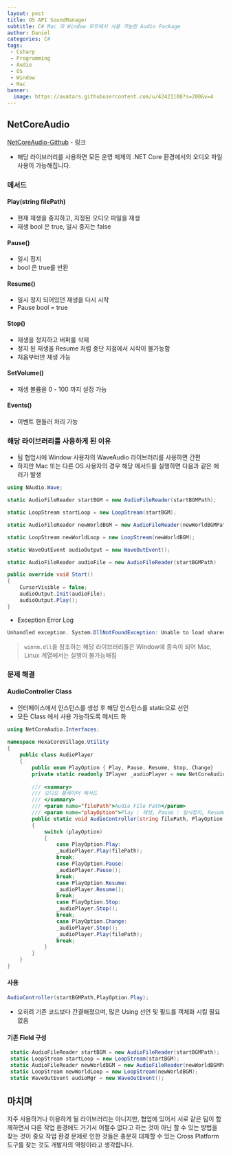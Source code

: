 ```yaml
---
layout: post
title: OS API SoundManager
subtitle: C# Mac 과 Window 모두에서 사용 가능한 Audio Package
author: Daniel
categories: C#
tags: 
 - Csharp
 - Programming
 - Audio
 - OS
 - Window
 - Mac
banner:
  image: https://avatars.githubusercontent.com/u/42421108?s=200&v=4
---
```


NetCoreAudio
--

[NetCoreAudio-Github](https://github.com/mobiletechtracker/NetCoreAudio) - 링크 

- 해당 라이브러리를 사용하면 모든 운영 체제의 .NET Core 환경에서의 오디오 파일 사용이 가능해집니다.

### 메서드

#### Play(string filePath)
- 현재 재생을 중지하고, 지정된 오디오 파일을 재생
- 재생 bool 은 true, 일시 중지는 false

#### Pause()
- 일시 정지
- bool 은 true를 반환

#### Resume()
- 일시 정지 되어있던 재생을 다시 시작
- Pause bool  = true
#### Stop()
- 재생을 정지하고 버퍼를 삭제
- 정지 된 재생을 Resume 처럼 중단 지점에서 시작이 불가능함
- 처음부터만 재생 가능

#### SetVolume()
- 재생 볼륨을 0 - 100 까지 설정 가능

#### Events()
- 이벤트 핸들러 처리 가능


### 해당 라이브러리를 사용하게 된 이유

- 팀 협업시에 Window 사용자의 WaveAudio 라이브러리를 사용하면 간편
- 하지만 Mac 또는 다른 OS 사용자의 경우 해당 메서드를 실행하면 다음과 같은 에러가 발생

```csharp
using NAudio.Wave;

static AudioFileReader startBGM = new AudioFileReader(startBGMPath); 

static LoopStream startLoop = new LoopStream(startBGM); 

static AudioFileReader newWorldBGM = new AudioFileReader(newWorldBGMPath); 

static LoopStream newWorldLoop = new LoopStream(newWorldBGM); 

static WaveOutEvent audioOutput = new WaveOutEvent(); 

static AudioFileReader audioFile = new AudioFileReader(startBGMPath)

public override void Start() 
{ 
	CursorVisible = false; 
	audioOutput.Init(audioFile); 
	audioOutput.Play(); 
}
```

- Exception Error Log

```csharp
Unhandled exception. System.DllNotFoundException: Unable to load shared library 'winmm.dll' or one of its dependencies. In order to help diagnose loading problems, consider setting the DYLD_PRINT_LIBRARIES environment variable: dlopen(/usr/local/share/dotnet/shared/Microsoft.NETCore.App/7.0.5/winmm.dll.dylib, 0x0001): tried: '/usr/local/share/dotnet/shared/Microsoft.NETCore. App/7.0.5/winmm.dll.dylib' (no such file), '/System/Volumes/Preboot/Cryptexes/OS/usr/local/share/dotnet/shared/Microsoft.NETCore.App/7.0.5/ winmm.dll.dylib' (no such file), '/usr/local/share/dotnet/shared/Microsoft.NETCore.App/7.0.5/winmm.dll.dylib' (no such file) dlopen(/Users/daniel/Documents/GitHub/HexCore/TeamDungeon/HexaCoreVillage/bin/Debug/net7.0/winmm.dll.dylib, 0x0001): tried: '/Users/daniel/Documents/GitHub/HexCore/TeamDungeon/ HexaCoreVillage/bin/Debug/net7.0/winmm.dll.dylib' (no such file), '/System/Volumes/Preboot/Cryptexes/OS/Users/daniel/Documents/GitHub/HexCore/TeamDungeon/HexaCoreVillage/bin/ Debug/net7.0/winmm.dll.dylib' (no such file),
```

> `winnm.dll`을 참조하는 해당 라이브러리들은 Window에 종속이 되어 Mac, Linux 계열에서는 실행이 불가능해짐


### 문제 해결

#### AudioController Class

- 인터페이스에서 인스턴스를 생성 후 해당 인스턴스를 static으로 선언
- 모든 Class 에서 사용 가능하도록 메서드 화

```csharp
using NetCoreAudio.Interfaces;  
  
namespace HexaCoreVillage.Utility  
{  
	public class AudioPlayer  
	{  
		public enum PlayOption { Play, Pause, Resume, Stop, Change}  
		private static readonly IPlayer _audioPlayer = new NetCoreAudio.Player();  
		  
		/// <summary>  
		/// 오디오 플레이어 메서드  
		/// </summary>  
		/// <param name="filePath">Audio File Path</param>  
		/// <param name="playOption">Play : 재생, Pause : 일시정지, Resume : 재실행, Stop : 중지, Change : 파일 바꾸기</param>  
		public static void AudioController(string filePath, PlayOption playOption)  
		{  
			switch (playOption)  
			{  
				case PlayOption.Play:  
				_audioPlayer.Play(filePath);  
				break;  
				case PlayOption.Pause:  
				_audioPlayer.Pause();  
				break;  
				case PlayOption.Resume:  
				_audioPlayer.Resume();  
				break;  
				case PlayOption.Stop:  
				_audioPlayer.Stop();  
				break;  
				case PlayOption.Change:  
				_audioPlayer.Stop();  
				_audioPlayer.Play(filePath);  
				break;  
			}  
		}  
	}  
}
```


#### 사용

```csharp
AudioController(startBGMPath,PlayOption.Play);
```

- 오히려 기존 코드보다 간결해졌으며, 많은 Using 선언 및 필드를 객체화 시킬 필요 없음

#### 기존 Field 구성

```csharp
 static AudioFileReader startBGM = new AudioFileReader(startBGMPath);  
 static LoopStream startLoop = new LoopStream(startBGM);  
 static AudioFileReader newWorldBGM = new AudioFileReader(newWorldBGMPath);  
 static LoopStream newWorldLoop = new LoopStream(newWorldBGM);  
 static WaveOutEvent audioMgr = new WaveOutEvent();
```


마치며
--

자주 사용하거나 이용하게 될 라이브러리는 아니지만, 협업에 있어서 서로 같은 팀이 함께하면서 다른 작업 환경에도 거기서 어쩔수 없다고 하는 것이 아닌 할 수 있는 방법을 찾는 것이 중요
작업 환경 문제로 인한 것들은 충분히 대체할 수 있는 Cross Platform 도구를 찾는 것도 개발자의 역량이라고 생각합니다.